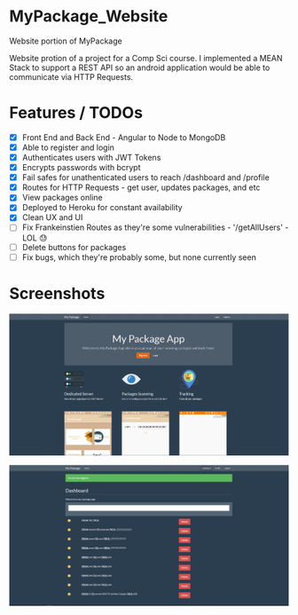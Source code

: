 # MyPackage_Website
Website portion of MyPackage

Website protion of a project for a Comp Sci course. 
I implemented a MEAN Stack to support a REST API so an 
android application would be able to communicate via HTTP 
Requests. 

# Features / TODOs

- [x] Front End and Back End - Angular to Node to MongoDB
- [x] Able to register and login 
- [x] Authenticates users with JWT Tokens
- [x] Encrypts passwords with bcrypt 
- [x] Fail safes for unathenticated users to reach /dashboard and /profile
- [x] Routes for HTTP Requests - get user, updates packages, and etc
- [x] View packages online
- [x] Deployed to Heroku for constant availability 
- [x] Clean UX and UI
- [ ] Fix Frankeinstien Routes as they're some vulnerabilities - '/getAllUsers' - LOL :sweat:
- [ ] Delete buttons for packages
- [ ] Fix bugs, which they're probably some, but none currently seen

# Screenshots


![picture alt](https://github.com/sal-git/MyPackage_Android/blob/master/web_image_sources/safsexD.png?raw=true
 "Title is optional")
 
 ![picture alt](https://github.com/sal-git/MyPackage_Android/blob/master/web_image_sources/sgase.png?raw=true
 "Title is optional")
